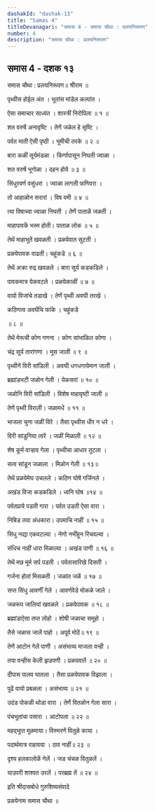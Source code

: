 ```yaml
---
dashakId: "dashak-13"
title: "Samas 4"
titleDevanagari: "समास 4 - समास चौथा : प्रलयनिरूपण"
number: 4
description: "समास चौथा : प्रलयनिरूपण"
---
```


## समास 4 - दशक १३

समास चौथा : प्रलयनिरूपण॥ श्रीराम ॥

पृथ्वीस होईल अंत । भूतांस मांडेल कल्पांत ।

ऐसा समाचार साध्यंत । शास्त्रीं निरोपिला ॥ १ ॥

शत वरुषें अनावृष्टि । तेणें जळेल हे सृष्टि ।

पर्वत माती ऐसी पृष्ठी । भूमीची तरके ॥ २ ॥

बारा कळीं सूर्यमंडळा । किर्णापासून निघती ज्वाळा ।

शत वरुषें भूगोळा । दहन होये ॥ ३ ॥

सिंधुरवर्ण वसुंधरा । ज्वाळा लागती फणिवरा ।

तो आहाळोन सरारां । विष वमी ॥ ४ ॥

त्या विषाच्या ज्वाळा निघती । तेणें पाताळें जळती ।

माहापावकें भस्म होती। पाताळ लोक ॥ ५ ॥

तेथें माहाभूतें खवळती । प्रळयेवात सुटती ।

प्रळयेपावक वाढती। चहूंकडे ॥ ६ ॥

तेथें अक्रा रुद्र खवळले । बारा सूर्य कडकडिले ।

पावकमात्र येकवटले । प्रळयेकाळीं ॥ ७ ॥

वायो विजांचे तडाखे । तेणें पृथ्वी अवघी तरखे ।

कठिणत्व अवघेंचि फांके । चहुंकडे

॥ ८ ॥

तेथें मेरूची कोण गणना । कोण सांभाळिल कोणा ।

चंद्र सूर्य तारांगणा । मूस जाली ॥ ९ ॥

पृथ्वीनें विरी सांडिली । अवघी धगधगायेमान जाली ।

ब्रह्मांडभटी जळोन गेली । येकसरां ॥ १० ॥

जळोनि विरी सांडिली । विशेष माहावृष्टी जाली ॥

तेणें पृथ्वी विराली। जळामधें ॥ ११ ॥

भाजला चुना जळीं विरे । तैसा पृथ्वीस धीर न धरे ।

विरी सांडुनिया त्वरें । जळीं मिळाली ॥ १२ ॥

शेष कूर्म वार्‍हाव गेला । पृथ्वीचा आधार तुटला ।

सत्व सांडून जळाला । मिळोन गेली ॥ १३॥

तेथें प्रळयेमेघ उचलले । कठिण घोषें गर्जिनले ।

अखंड विजा कडकडिले । ध्वनि घोष ॥१४ ॥

पर्वतप्राये पडती गारा । पर्वत उडती ऐसा वारा ।

निबिड तया अंधकारा। उपमाचि नाहीं ॥ १५ ॥

सिंधु नद्या एकवटल्या । नेणो नभींहून रिचवल्या ।

संधिच नाहीं धारा मिळाल्या । अखंड पाणी ॥ १६ ॥

तेथें मछ मूर्म सर्प पडती । पर्वतासारिखे दिसती ।

गर्जना होतां मिसळती । जळांत जळें ॥ १७ ॥

सप्त सिंधु आवर्णीं गेले । आवर्णवेडे मोकळे जाले ।

जळरूप जालियां खवळले । प्रळयेपावक ॥ १८ ॥

ब्रह्मांडाऐसा तप्त लोहो । शोषी जळाचा समूहो ।

तैसे जळास जालें पाहो । अपूर्व मोठें॥ १९ ॥

तेणें आटोन गेलें पाणी । असंभाव्य माजला वन्ही ।

तया वन्हीस केली झडपणी । प्रळयवातें ॥ २० ॥

दीपास पालव घातला । तैसा प्रळयेपावक विझाला ।

पुढें वायो प्रबळला । असंभाव्य ॥ २१ ॥

उदंड पोकळी थोडा वारा । तेणें वितळोन गेला सारा ।

पंचभूतांचा पसारा । आटोपला ॥ २२ ॥

महद्भूात मूळमाया। विस्मरणें वितुळे काया ।

पदार्थमात्र राहावया । ठाव नाहीं॥ २३ ॥

दृश्य हलकालोळें नेलें । जड चंचळ वितुळलें ।

याउपरी शाश्वत उरलें । परब्रह्म तें ॥ २४ ॥

इति श्रीदासबोधे गुरुशिष्यसंवादे

प्रळयेनाम समास चौथा ॥